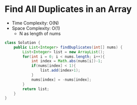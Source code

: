 # Find All Duplicates in an Array

- Time Complexity: O(N)
- Space Complexity: O(1)
  - N as length of nums

```java
class Solution {
    public List<Integer> findDuplicates(int[] nums) {
        List<Integer> list = new ArrayList();
        for(int i = 0; i < nums.length; i++){
            int index = Math.abs(nums[i])-1;
            if(nums[index] < 1){
                list.add(index+1);
            }
            nums[index] = -nums[index];
        }
        return list;
    }
}
```
